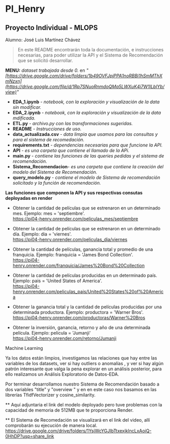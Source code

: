 # PI_Henry

## Proyecto Individual - MLOPS

Alumno: José Luis Martínez Chávez


> En este README encontrarán toda la documentación, e instrucciones necesarias, para poder utilizar la API y 
> el Sistema de Recomendación que se solicitó desarrollar.


**MENU:** 
 _dataset trabajada desde 0._ en _"[https://drive.google.com/drive/folders/1b49OVFJpjPPA1noRBBi1hSmMThXmNzxn](https://drive.google.com/file/d/1Rp7SNuoRnmdoQMa5LWXuK4i7W1ILblYb/view)"_

* **EDA_1.ipynb** - _notebook, con la exploración y visualización de la data sin modificar._
* **EDA_2.ipynb** - _notebook, con la exploración y visualización de la data mdificada._
* **ETL.py** - _archivo.py con las transformaciones sugeridas._
* **README** - _Instrucciones de uso._
* **data_actualizada.csv** - _data limpia que usamos para las consultas y para el sistema de recomedación._
* **requirements.txt** - _dependencias necesarias para que funcione la API._
* **API** - _es una carpeta que contiene el llamado de la APi._
* **main.py** - _contiene las funciones de las queries pedidas y el sistema de recomendación._
* **Sistema_Recomendacion**- _es una carpeta que contiene la creación del modelo del Sistema de Recomendación._
* **query_modelo.py** - _contiene el modelo de Sistema de recomendación solicitado y la función de recomendación._


**Las funciones que componen la API  y sus respectivas consutas deployadas en render**

-  Obtener la cantidad de películas que se estrenaron en un determinado mes.
    Ejemplo: mes = 'septiembre'. <br>
https://pi04-henry.onrender.com/peliculas_mes/septiembre

-  Obtener la cantidad de películas que se estrenaron en un determinado día.
    Ejemplo: dia = 'viernes'. <br>
https://pi04-henry.onrender.com/peliculas_dia/viernes

-  Obtener la cantidad de películas, ganancia total y promedio de una franquicia.
    Ejemplo: franquicia = 'James Bond Collection'. <br>
https://pi04-henry.onrender.com/franquicia/James%20Bond%20Collection

-  Obtener la cantidad de películas producidas en un determinado país.
    Ejemplo: pais = 'United States of America'. <br>
https://pi04-henry.onrender.com/peliculas_pais/United%20States%20of%20America

-  Obtener la ganancia total y la cantidad de películas producidas por una determinada productora.
    Ejemplo: productora = 'Warner Bros'. <br>
https://pi04-henry.onrender.com/productoras/Warner%20Bros

-  Obtener la inversión, ganancia, retorno y año de una determinada película.
    Ejemplo: pelicula = 'Jumanji' <br>
https://pi04-henry.onrender.com/retorno/Jumanji


Machine Learning

Ya los datos están limpios, investigamos las relaciones que hay entre las variables de los datasets, ver si hay outliers o anomalías , y ver si hay algún patrón interesante que valga la pena explorar en un análisis posterior, para ello realizamos un Análisis Exploratorio de Datos-EDA.

Por terminar desarrollamos nuestro Sistema de Recomendación basado a dos variables "title" y "overview " y 
en en este caso nos basamos en las librerías TfidfVectorizer y cosine_similarity.

** Aquí adjuntaria el link del modelo deployado pero tuve problemas con la capacidad de memoria de 512MB que te proporciona Render.

** El Sistema de Recomedación se visualizará en el link del video, allí comprobarán su ejecución de manera local.  
https://drive.google.com/drive/folders/1YsjWcYGJIbTtxexjklncLxAoiQ-0HhDP?usp=share_link

